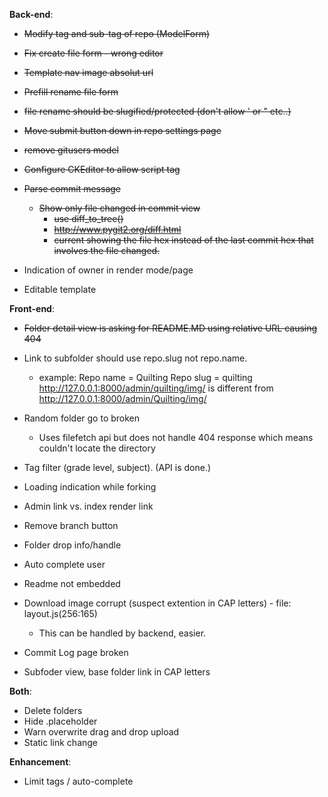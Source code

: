 **Back-end**:
  - ~~Modify tag and sub-tag of repo (ModelForm)~~
  - ~~Fix create file form - wrong editor~~
  - ~~Template nav image absolut url~~
  - ~~Prefill rename file form~~
  - ~~file rename should be slugified/protected (don't allow ' or " etc..)~~ 
  - ~~Move submit button down in repo settings page~~
  - ~~remove gitusers model~~
  - ~~Configure CKEditor to allow script tag~~

  - ~~Parse commit message~~
    - ~~Show only file changed in commit view~~
      - ~~use diff_to_tree()~~
      - ~~http://www.pygit2.org/diff.html~~
      - ~~current showing the file hex instead of the last commit hex that involves the file changed.~~

  - Indication of owner in render mode/page
  - Editable template


**Front-end**:
  - ~~Folder detail view is asking for README.MD using relative URL causing 404~~
  - Link to subfolder should use repo.slug not repo.name.
    - example: Repo name = Quilting
               Repo slug = quilting
               http://127.0.0.1:8000/admin/quilting/img/ is different from
               http://127.0.0.1:8000/admin/Quilting/img/

  - Random folder go to broken
    - Uses filefetch api but does not handle 404 response which means couldn't locate the directory

  - Tag filter (grade level, subject). (API is done.)
  - Loading indication while forking
  - Admin link vs. index render link
  - Remove branch button
  - Folder drop info/handle
  - Auto complete user
  - Readme not embedded
  - Download image corrupt (suspect extention in CAP letters) - file: layout.js(256:165)
    - This can be handled by backend, easier.
  - Commit Log page broken
  - Subfoder view, base folder link in CAP letters


**Both**:
  - Delete folders
  - Hide .placeholder
  - Warn overwrite drag and drop upload
  - Static link change


**Enhancement**:
  - Limit tags / auto-complete